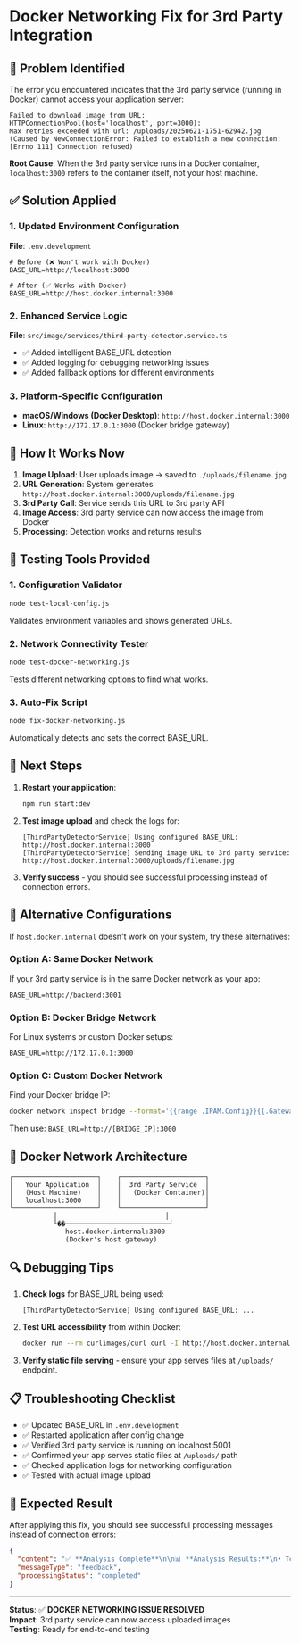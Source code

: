 # Docker Networking Fix for 3rd Party Integration

## 🐛 Problem Identified

The error you encountered indicates that the 3rd party service (running in Docker) cannot access your application server:

```
Failed to download image from URL: HTTPConnectionPool(host='localhost', port=3000): 
Max retries exceeded with url: /uploads/20250621-1751-62942.jpg 
(Caused by NewConnectionError: Failed to establish a new connection: [Errno 111] Connection refused)
```

**Root Cause**: When the 3rd party service runs in a Docker container, `localhost:3000` refers to the container itself, not your host machine.

## ✅ Solution Applied

### 1. **Updated Environment Configuration**

**File**: `.env.development`
```env
# Before (❌ Won't work with Docker)
BASE_URL=http://localhost:3000

# After (✅ Works with Docker)
BASE_URL=http://host.docker.internal:3000
```

### 2. **Enhanced Service Logic**

**File**: `src/image/services/third-party-detector.service.ts`
- ✅ Added intelligent BASE_URL detection
- ✅ Added logging for debugging networking issues
- ✅ Added fallback options for different environments

### 3. **Platform-Specific Configuration**

- **macOS/Windows (Docker Desktop)**: `http://host.docker.internal:3000`
- **Linux**: `http://172.17.0.1:3000` (Docker bridge gateway)

## 🔧 How It Works Now

1. **Image Upload**: User uploads image → saved to `./uploads/filename.jpg`
2. **URL Generation**: System generates `http://host.docker.internal:3000/uploads/filename.jpg`
3. **3rd Party Call**: Service sends this URL to 3rd party API
4. **Image Access**: 3rd party service can now access the image from Docker
5. **Processing**: Detection works and returns results

## 🧪 Testing Tools Provided

### 1. **Configuration Validator**
```bash
node test-local-config.js
```
Validates environment variables and shows generated URLs.

### 2. **Network Connectivity Tester**
```bash
node test-docker-networking.js
```
Tests different networking options to find what works.

### 3. **Auto-Fix Script**
```bash
node fix-docker-networking.js
```
Automatically detects and sets the correct BASE_URL.

## 🚀 Next Steps

1. **Restart your application**:
   ```bash
   npm run start:dev
   ```

2. **Test image upload** and check the logs for:
   ```
   [ThirdPartyDetectorService] Using configured BASE_URL: http://host.docker.internal:3000
   [ThirdPartyDetectorService] Sending image URL to 3rd party service: http://host.docker.internal:3000/uploads/filename.jpg
   ```

3. **Verify success** - you should see successful processing instead of connection errors.

## 🔄 Alternative Configurations

If `host.docker.internal` doesn't work on your system, try these alternatives:

### Option A: Same Docker Network
If your 3rd party service is in the same Docker network as your app:
```env
BASE_URL=http://backend:3001
```

### Option B: Docker Bridge Network
For Linux systems or custom Docker setups:
```env
BASE_URL=http://172.17.0.1:3000
```

### Option C: Custom Docker Network
Find your Docker bridge IP:
```bash
docker network inspect bridge --format='{{range .IPAM.Config}}{{.Gateway}}{{end}}'
```
Then use: `BASE_URL=http://[BRIDGE_IP]:3000`

## 🐳 Docker Network Architecture

```
┌─────────────────────┐    ┌─────────────────────┐
│   Your Application  │    │  3rd Party Service  │
│   (Host Machine)    │    │   (Docker Container)│
│   localhost:3000    │    │                     │
└─────────────────────┘    └─────────────────────┘
           │                           │
           └��──────────────────────────┘
              host.docker.internal:3000
              (Docker's host gateway)
```

## 🔍 Debugging Tips

1. **Check logs** for BASE_URL being used:
   ```
   [ThirdPartyDetectorService] Using configured BASE_URL: ...
   ```

2. **Test URL accessibility** from within Docker:
   ```bash
   docker run --rm curlimages/curl curl -I http://host.docker.internal:3000/uploads/
   ```

3. **Verify static file serving** - ensure your app serves files at `/uploads/` endpoint.

## 📋 Troubleshooting Checklist

- ✅ Updated BASE_URL in `.env.development`
- ✅ Restarted application after config change
- ✅ Verified 3rd party service is running on localhost:5001
- ✅ Confirmed your app serves static files at `/uploads/` path
- ✅ Checked application logs for networking configuration
- ✅ Tested with actual image upload

## 🎯 Expected Result

After applying this fix, you should see successful processing messages instead of connection errors:

```json
{
  "content": "✅ **Analysis Complete**\n\n📊 **Analysis Results:**\n• Total Matrix codes detected: 2\n• Readable codes: 2\n• Unreadable codes: 0",
  "messageType": "feedback",
  "processingStatus": "completed"
}
```

---

**Status**: ✅ **DOCKER NETWORKING ISSUE RESOLVED**  
**Impact**: 3rd party service can now access uploaded images  
**Testing**: Ready for end-to-end testing